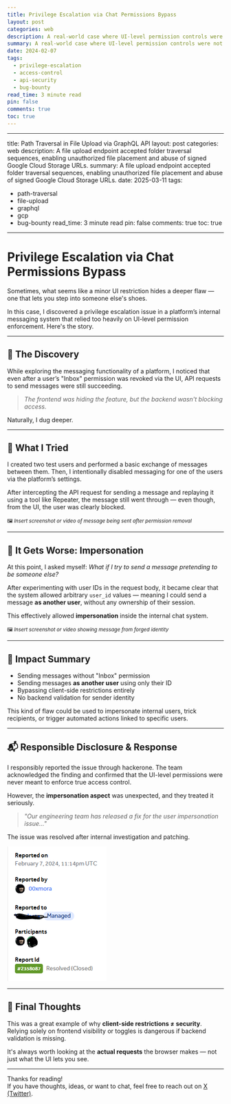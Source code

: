 ```yaml
---
title: Privilege Escalation via Chat Permissions Bypass
layout: post
categories: web
description: A real-world case where UI-level permission controls were not enforced at the API level, allowing message sending and user impersonation.
summary: A real-world case where UI-level permission controls were not enforced at the API level, allowing message sending and user impersonation.
date: 2024-02-07
tags:
  - privilege-escalation
  - access-control
  - api-security
  - bug-bounty
read_time: 3 minute read
pin: false
comments: true
toc: true
---
```


---
title: Path Traversal in File Upload via GraphQL API
layout: post
categories: web
description: A file upload endpoint accepted folder traversal sequences, enabling unauthorized file placement and abuse of signed Google Cloud Storage URLs.
summary: A file upload endpoint accepted folder traversal sequences, enabling unauthorized file placement and abuse of signed Google Cloud Storage URLs.
date: 2025-03-11
tags:
  - path-traversal
  - file-upload
  - graphql
  - gcp
  - bug-bounty
read_time: 3 minute read
pin: false
comments: true
toc: true
---

# Privilege Escalation via Chat Permissions Bypass

Sometimes, what seems like a minor UI restriction hides a deeper flaw — one that lets you step into someone else's shoes.

In this case, I discovered a privilege escalation issue in a platform’s internal messaging system that relied too heavily on UI-level permission enforcement. Here's the story.

---

## 🧭 The Discovery

While exploring the messaging functionality of a platform, I noticed that even after a user’s "Inbox" permission was revoked via the UI, API requests to send messages were still succeeding.

> _The frontend was hiding the feature, but the backend wasn't blocking access._

Naturally, I dug deeper.

---

## 🔁 What I Tried

I created two test users and performed a basic exchange of messages between them. Then, I intentionally disabled messaging for one of the users via the platform’s settings.

After intercepting the API request for sending a message and replaying it using a tool like Repeater, the message still went through — even though, from the UI, the user was clearly blocked.

<small>🖼️ *Insert screenshot or video of message being sent after permission removal*</small>

---

## 👤 It Gets Worse: Impersonation

At this point, I asked myself: *What if I try to send a message pretending to be someone else?*

After experimenting with user IDs in the request body, it became clear that the system allowed arbitrary `user_id` values — meaning I could send a message **as another user**, without any ownership of their session.

This effectively allowed **impersonation** inside the internal chat system.

<small>🖼️ *Insert screenshot or video showing message from forged identity*</small>

---

## 🎯 Impact Summary

- Sending messages without "Inbox" permission
- Sending messages **as another user** using only their ID
- Bypassing client-side restrictions entirely
- No backend validation for sender identity

This kind of flaw could be used to impersonate internal users, trick recipients, or trigger automated actions linked to specific users.

---

## 📬 Responsible Disclosure & Response

I responsibly reported the issue through hackerone. The team acknowledged the finding and confirmed that the UI-level permissions were never meant to enforce true access control.

However, the **impersonation aspect** was unexpected, and they treated it seriously.

> _"Our engineering team has released a fix for the user impersonation issue..."_

The issue was resolved after internal investigation and patching.

![Resolved Report](/assets/img/1.png)

---

## 💭 Final Thoughts

This was a great example of why **client-side restrictions ≠ security**. Relying solely on frontend visibility or toggles is dangerous if backend validation is missing.

It's always worth looking at the **actual requests** the browser makes — not just what the UI lets you see.

---

Thanks for reading!  
If you have thoughts, ideas, or want to chat, feel free to reach out on [X (Twitter)](https://twitter.com/00xmora).


